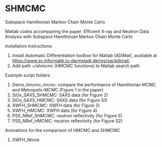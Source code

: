 # SHMCMC
 Subspace Hamiltonian Markov Chain Monte Carlo

Matlab codes accompaning the paper: Efficient X-ray and Neutron Data Analysis with Subspace Hamiltonian Markov Chain Monte Carlo

Installation instructions:
1. Install Automatic Differentiation toolbox for Matlab (ADiMat), available at https://www.sc.informatik.tu-darmstadt.de/res/sw/adimat/
2. Add path ~/shmcmc (HMCMC functions) to Matlab search path

Example script folders
1. Demo_hmcmc_mcmc: compare the performance of Hamiltonian MCMC and Metropolis-MCMC (Figure 1 in the paper)
2. SiOx_SAXS_SHMCMC: SAXS data (for Figure 2)
3. SiOx_SAXS_HMCMC: SAXS data (for Figure S1)
4. XWFH_SHMCMC: XWFH data (for Figure 3)
5. XWFH_HMCMC: XWFH data (for Figure 4)
6. PSS_NRef_SHMCMC: neutron reflectivity (for Figure 5)
7. PSS_NRef_HMCMC: neutron reflectivity (for Figure S2)

Animations for the comparison of HMCMC and SHMCMC
1. XWFH_Movie

